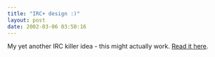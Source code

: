 ```yaml
---
title: "IRC+ design :)"
layout: post
date: 2002-03-06 03:50:16
---
```

My yet another IRC killer idea - this might actually work. [Read it
here](/historical/projects).

